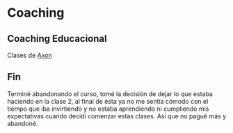 # Coaching

## Coaching Educacional

Clases de [Axon](https://servicios.axontraining.com/tienda/)

## Fin

Terminé abandonando el curso, tomé la decisión de dejar lo que estaba haciendo en la clase 2, al final de ésta ya no me sentía cómodo con el tiempo que iba invirtiendo y no estaba aprendiendo ni cumpliendo mis expectativas cuando decidí comenzar estas clases. Así que no pagué más y abandoné.
